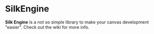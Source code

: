 # SilkEngine
**Silk Engine** is a not so simple library to make your canvas development "easier".
Check out the wiki for more info.